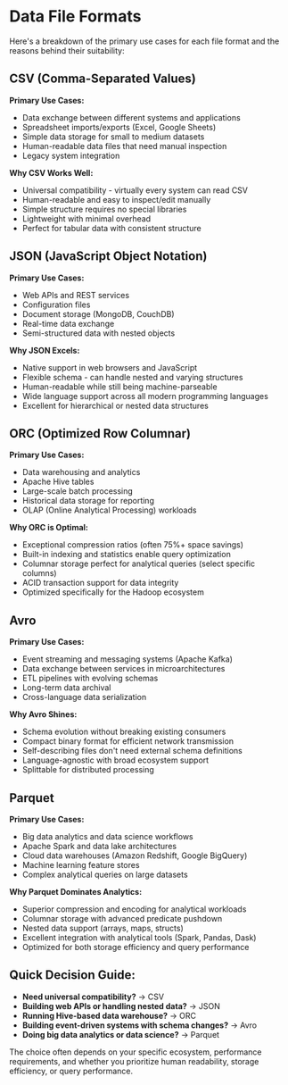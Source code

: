 # Data File Formats
Here's a breakdown of the primary use cases for each file format and the reasons behind their suitability:

## CSV (Comma-Separated Values)

**Primary Use Cases:**
- Data exchange between different systems and applications
- Spreadsheet imports/exports (Excel, Google Sheets)
- Simple data storage for small to medium datasets
- Human-readable data files that need manual inspection
- Legacy system integration

**Why CSV Works Well:**
- Universal compatibility - virtually every system can read CSV
- Human-readable and easy to inspect/edit manually
- Simple structure requires no special libraries
- Lightweight with minimal overhead
- Perfect for tabular data with consistent structure

## JSON (JavaScript Object Notation)

**Primary Use Cases:**
- Web APIs and REST services
- Configuration files
- Document storage (MongoDB, CouchDB)
- Real-time data exchange
- Semi-structured data with nested objects

**Why JSON Excels:**
- Native support in web browsers and JavaScript
- Flexible schema - can handle nested and varying structures
- Human-readable while still being machine-parseable
- Wide language support across all modern programming languages
- Excellent for hierarchical or nested data structures

## ORC (Optimized Row Columnar)

**Primary Use Cases:**
- Data warehousing and analytics
- Apache Hive tables
- Large-scale batch processing
- Historical data storage for reporting
- OLAP (Online Analytical Processing) workloads

**Why ORC is Optimal:**
- Exceptional compression ratios (often 75%+ space savings)
- Built-in indexing and statistics enable query optimization
- Columnar storage perfect for analytical queries (select specific columns)
- ACID transaction support for data integrity
- Optimized specifically for the Hadoop ecosystem

## Avro

**Primary Use Cases:**
- Event streaming and messaging systems (Apache Kafka)
- Data exchange between services in microarchitectures
- ETL pipelines with evolving schemas
- Long-term data archival
- Cross-language data serialization

**Why Avro Shines:**
- Schema evolution without breaking existing consumers
- Compact binary format for efficient network transmission
- Self-describing files don't need external schema definitions
- Language-agnostic with broad ecosystem support
- Splittable for distributed processing

## Parquet

**Primary Use Cases:**
- Big data analytics and data science workflows
- Apache Spark and data lake architectures
- Cloud data warehouses (Amazon Redshift, Google BigQuery)
- Machine learning feature stores
- Complex analytical queries on large datasets

**Why Parquet Dominates Analytics:**
- Superior compression and encoding for analytical workloads
- Columnar storage with advanced predicate pushdown
- Nested data support (arrays, maps, structs)
- Excellent integration with analytical tools (Spark, Pandas, Dask)
- Optimized for both storage efficiency and query performance

## Quick Decision Guide:

- **Need universal compatibility?** → CSV
- **Building web APIs or handling nested data?** → JSON  
- **Running Hive-based data warehouse?** → ORC
- **Building event-driven systems with schema changes?** → Avro
- **Doing big data analytics or data science?** → Parquet

The choice often depends on your specific ecosystem, performance requirements, and whether you prioritize human readability, storage efficiency, or query performance.

